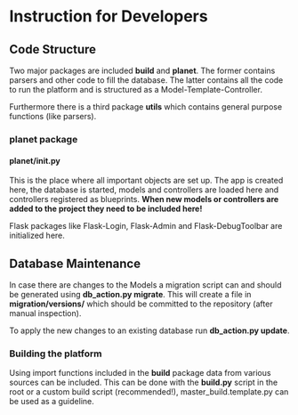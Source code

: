 # Instruction for Developers

## Code Structure


Two major packages are included **build** and **planet**. The former contains parsers and other code to fill the
database. The latter contains all the code to run the platform and is structured as a Model-Template-Controller.

Furthermore there is a third package **utils** which contains general purpose functions (like parsers).

### planet package

#### planet/__init__.py

This is the place where all important objects are set up. The app is created here, the database is started,  models and
controllers are loaded here and controllers registered as blueprints. **When new models or controllers are added to
the project they need to be included here!**

Flask packages like Flask-Login, Flask-Admin and Flask-DebugToolbar are initialized here.

## Database Maintenance


In case there are changes to the Models a migration script can and should be generated using **db_action.py migrate**.
This will create a file in **migration/versions/** which should be committed to the repository (after manual inspection).

To apply the new changes to an existing database run **db_action.py update**.

### Building the platform

Using import functions included in the **build** package data from various sources can be included. This can be done
with the **build.py** script in the root or a custom build script (recommended!), master_build.template.py can be used 
as a guideline.